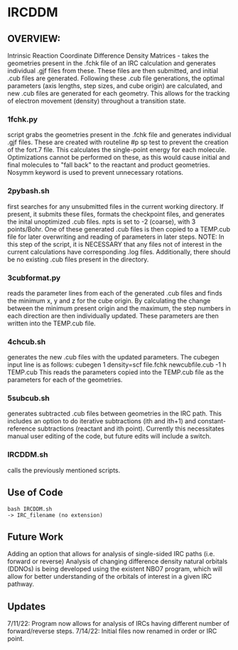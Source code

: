 # IRCDDM

## OVERVIEW:
Intrinsic Reaction Coordinate Difference Density Matrices - takes the geometries present in the .fchk file of an IRC calculation and generates individual .gjf files from these. These files are then submitted, and initial .cub files are generated. Following these .cub file generations, the optimal parameters (axis lengths, step sizes, and cube origin) are calculated, and new .cub files are generated for each geometry. This allows for the tracking of electron movement (density) throughout a transition state. 

### 1fchk.py 
script grabs the geometries present in the .fchk file and generates individual .gjf files. These are created with routeline #p sp test to prevent the creation of the fort.7 file. This calculates the single-point energy for each molecule. Optimizations cannot be performed on these, as this would cause initial and final molecules to "fall back" to the reactant and product geometries. Nosymm keyword is used to prevent unnecessary rotations. 

### 2pybash.sh 
first searches for any unsubmitted files in the current working directory. If present, it submits these files, formats the checkpoint files, and generates the inital unoptimized .cub files. npts is set to -2 (coarse), with 3 points/Bohr. One of these generated .cub files is then copied to a TEMP.cub file for later overwriting and reading of parameters in later steps. 
NOTE: In this step of the script, it is NECESSARY that any files not of interest in the current calculations have corresponding .log files. Additionally, there should be no existing .cub files present in the directory. 

### 3cubformat.py 
reads the parameter lines from each of the generated .cub files and finds the minimum x, y and z for the cube origin. By calculating the change between the minimum present origin and the maximum, the step numbers in each direction are then individually updated. These parameters are then written into the TEMP.cub file. 

### 4chcub.sh 
generates the new .cub files with the updated parameters. The cubegen input line is as follows: cubegen 1 density=scf file.fchk newcubfile.cub -1 h TEMP.cub
This reads the parameters copied into the TEMP.cub file as the parameters for each of the geometries.

### 5subcub.sh 
generates subtracted .cub files between geometries in the IRC path. This includes an option to do iterative subtractions (ith and ith+1) and constant-reference subtractions (reactant and ith point). Currently this necessitates manual user editing of the code, but future edits will include a switch. 

### IRCDDM.sh
calls the previously mentioned scripts.

## Use of Code
```
bash IRCDDM.sh 
-> IRC_filename (no extension)
```

## Future Work
Adding an option that allows for analysis of single-sided IRC paths (i.e. forward or reverse)
Analysis of changing difference density natural orbitals (DDNOs) is being developed using the existent NBO7 program, which will allow for better understanding of the orbitals of interest in a given IRC pathway.

## Updates
7/11/22: Program now allows for analysis of IRCs having different number of forward/reverse steps. 
7/14/22: Initial files now renamed in order or IRC point. 


